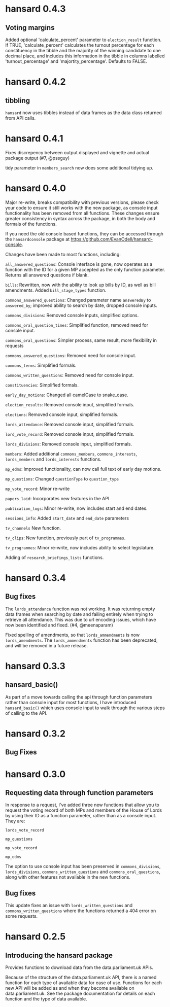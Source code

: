 

# hansard 0.4.3

## Voting margins

Added optional 'calculate_percent' parameter to `election_result` function. If TRUE, 'calculate_percent' calculates the turnout percentage for each constituency in the tibble and the majority of the winning candidate to one decimal place, and includes this information in the tibble in columns labelled 'turnout_percentage' and 'majortity_percentage'. Defaults to FALSE.


# hansard 0.4.2

## tibbling

`hansard` now uses tibbles instead of data frames as the data class returned from API calls.


# hansard 0.4.1

Fixes discrepency between output displayed and vignette and actual package output (#7, @pssguy)

tidy parameter in `members_search` now does some additional tidying up.


# hansard 0.4.0

Major re-write, breaks compatibility with previous versions, please check your code to ensure it still works with the new package, as console input functionality has been removed from all functions. These changes ensure greater consistency in syntax across the package, in both the body and formals of the functions.

If you need the old console based functions, they can be accessed through the `hansardconsole` package at <https://github.com/EvanOdell/hansard-console>.

Changes have been made to most functions, including:

`all_answered_questions`: Console interface is gone, now operates as a function with the ID for a given MP accepted as the only function parameter. Returns all answered questions if blank.

`bills`: Rewritten, now with the ability to look up bills by ID, as well as bill amendments. Added `bill_stage_types` function.

`commons_answered_questions`: Changed parameter name `answeredBy` to `answered_by`; improved ability to search by date, dropped console inputs.

`commons_divisions`: Removed console inputs, simplified options.

`commons_oral_question_times`: Simplified function, removed need for console input.

`commons_oral_questions`: Simpler process, same result, more flexibility in requests

`commons_answered_questions`: Removed need for console input.

`commons_terms`: Simplified formals.

`commons_written_questions`: Removed need for console input.

`constituencies`: Simplified formals.

`early_day_motions`: Changed all camelCase to snake_case.

`election_results`: Removed console input, simplified formals.

`elections`: Removed console input, simplified formals.

`lords_attendance`: Removed console input, simplified formals.

`lord_vote_record`: Removed console input, simplified formals.

`lords_divisions`: Removed console input, simplified formals.

`members`: Added additional `commons_members`, `commons_interests`, `lords_members` and `lords_interests` functions.

`mp_edms`: Improved functionality, can now call full text of early day motions.

`mp_questions`: Changed `questionType` to `question_type`

`mp_vote_record`: Minor re-write

`papers_laid`: Incorporates new features in the API

`publication_logs`: Minor re-write, now includes start and end dates.

`sessions_info`: Added `start_date` and `end_date` parameters

`tv_channels` New function.

`tv_clips`: New function, previously part of `tv_programmes`.

`tv_programmes`: Minor re-write, now includes ability to select legislature.

Adding of `research_briefings_lists` functions.


# hansard 0.3.4

## Bug fixes

The `lords_attendance` function was not working. It was returning empty data frames when searching by date and failing entirely when trying to retrieve all attendance. This was due to url encoding issues, which have now been identified and fixed. (#4, @meenaparam)

Fixed spelling of amendments, so that `lords_ammendments` is now `lords_amendments`. The `lords_ammendments` function has been deprecated, and will be removed in a future release.

# hansard 0.3.3

## hansard_basic()

As part of a move towards calling the api through function parameters rather than console input for most functions, I have introduced `hansard_basic()` which uses console input to walk through the various steps of calling to the API.

# hansard 0.3.2

## Bug Fixes


# hansard 0.3.0

## Requesting data through function parameters

In response to a request, I've added three new functions that allow you to request the voting record of both MPs and members of the House of Lords by using their ID as a function parameter, rather than as a console input. They are:

`lords_vote_record`

`mp_questions`

`mp_vote_record`

`mp_edms`

The option to use console input has been preserved in `commons_divisions`, `lords_divisions`, `commons_written_questions` and `commons_oral_questions`, along with other features not available in the new functions.

## Bug fixes

This update fixes an issue with `lords_written_questions` and `commons_written_questions` where the functions returned a 404 error on some requests.

# hansard 0.2.5

## Introducing the hansard package

Provides functions to download data from the data.parliament.uk APIs.

Because of the structure of the data.parliament.uk API, there is a named function for each type of available data for ease of use. Functions for each new API will be added as and when they become available on data.parliament.uk. See the package documentation for details on each function and the type of data available.
